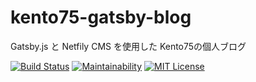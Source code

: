 # kento75-gatsby-blog

Gatsby.js と Netfily CMS を使用した Kento75の個人ブログ  

[![Build Status](https://travis-ci.org/MyBlogApps/kento75-gatsby-blog.svg?branch=master)](https://travis-ci.org/MyBlogApps/kento75-gatsby-blog)
[![Maintainability](https://api.codeclimate.com/v1/badges/80557b431cb6551b5e3c/maintainability)](https://codeclimate.com/github/MyBlogApps/kento75-gatsby-blog/maintainability)
[![MIT License](http://img.shields.io/badge/license-MIT-blue.svg?style=flat)](LICENSE)
